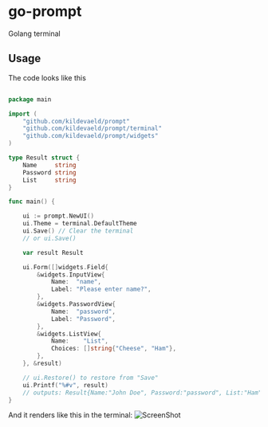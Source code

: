 # go-prompt
Golang terminal

## Usage

The code looks like this

```go

package main

import (
	"github.com/kildevaeld/prompt"
	"github.com/kildevaeld/prompt/terminal"
	"github.com/kildevaeld/prompt/widgets"
)

type Result struct {
	Name     string
	Password string
	List     string
}

func main() {

	ui := prompt.NewUI()
	ui.Theme = terminal.DefaultTheme
	ui.Save() // Clear the terminal
	// or ui.Save()

	var result Result

	ui.Form([]widgets.Field{
		&widgets.InputView{
			Name:  "name",
			Label: "Please enter name?",
		},
		&widgets.PasswordView{
			Name:  "password",
			Label: "Password",
		},
		&widgets.ListView{
			Name:    "List",
			Choices: []string{"Cheese", "Ham"},
		},
	}, &result)

	// ui.Restore() to restore from "Save"
	ui.Printf("%#v", result)
	// outputs: Result{Name:"John Doe", Password:"password", List:"Ham"}
}

```

And it renders like this in the terminal:
![ScreenShot](https://raw.github.com/kildevaeld/go-prompt/master/example/screenshot.png)

